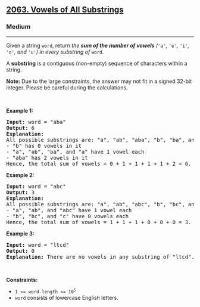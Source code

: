 <h2><a href="https://leetcode.com/problems/vowels-of-all-substrings/">2063. Vowels of All Substrings</a></h2><h3>Medium</h3><hr><div><p>Given a string <code style="">word</code>, return <em style="">the <strong>sum of the number of vowels</strong> (</em><code style="">'a'</code>, <code style="">'e'</code><em style="">,</em> <code style="">'i'</code><em style="">,</em> <code style="">'o'</code><em style="">, and</em> <code style="">'u'</code><em style="">)</em> <em style="">in every substring of </em><code style="">word</code>.</p>

<p>A <strong>substring</strong> is a contiguous (non-empty) sequence of characters within a string.</p>

<p><strong>Note:</strong> Due to the large constraints, the answer may not fit in a signed 32-bit integer. Please be careful during the calculations.</p>

<p>&nbsp;</p>
<p><strong>Example 1:</strong></p>

<pre style=""><strong>Input:</strong> word = "aba"
<strong>Output:</strong> 6
<strong>Explanation:</strong> 
All possible substrings are: "a", "ab", "aba", "b", "ba", and "a".
- "b" has 0 vowels in it
- "a", "ab", "ba", and "a" have 1 vowel each
- "aba" has 2 vowels in it
Hence, the total sum of vowels = 0 + 1 + 1 + 1 + 1 + 2 = 6. 
</pre>

<p><strong>Example 2:</strong></p>

<pre style=""><strong>Input:</strong> word = "abc"
<strong>Output:</strong> 3
<strong>Explanation:</strong> 
All possible substrings are: "a", "ab", "abc", "b", "bc", and "c".
- "a", "ab", and "abc" have 1 vowel each
- "b", "bc", and "c" have 0 vowels each
Hence, the total sum of vowels = 1 + 1 + 1 + 0 + 0 + 0 = 3.
</pre>

<p><strong>Example 3:</strong></p>

<pre style=""><strong>Input:</strong> word = "ltcd"
<strong>Output:</strong> 0
<strong>Explanation:</strong> There are no vowels in any substring of "ltcd".
</pre>

<p>&nbsp;</p>
<p><strong>Constraints:</strong></p>

<ul>
	<li><code style="">1 &lt;= word.length &lt;= 10<sup>5</sup></code></li>
	<li><code style="">word</code> consists of lowercase English letters.</li>
</ul>
</div>